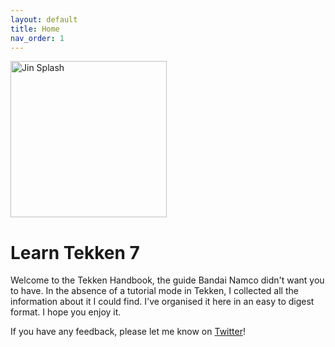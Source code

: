 ```yaml
---
layout: default
title: Home
nav_order: 1
---
```


<img class="float-right" src="https://i.imgur.com/nEQ1bVL.png" alt="Jin Splash"
style="width: 250px"/>

# Learn Tekken 7
Welcome to the Tekken Handbook, the guide Bandai Namco didn't want you to have.
In the absence of a tutorial mode in Tekken, I collected all the information
about it I could find. I've organised it here in an easy to digest format.
I hope you enjoy it.

If you have any feedback, please let me know on [Twitter](https://twitter.com/iamopeik)!
